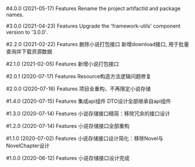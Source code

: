 #4.0.0 (2021-05-17)
Features
Rename the project artifactId and package names.

#3.0.0 (2021-04-23)
Features
Upgrade the 'framework-utils' component version to '3.0.0'.

#2.2.0 (2021-02-22)
Features
删除小说打包接口
新增download接口, 用于批量查询并下载资源数据

#2.1.0 (2021-02-05)
Features
新增小说打包接口

#2.0.1 (2020-07-17)
Features
Resource构造方法逻辑问题修复

#2.0.0 (2020-07-16)
Features
项目全重构，不再限定小说存储

#1.4.0 (2020-07-15)
Features
集成api组件
DTO设计全部继承自api组件

#1.3.0 (2020-07-14)
Features
小说存储接口精简：移除冗余的接口设计

#1.2.0 (2020-07-14)
Features
小说存储接口全部重构

#1.1.0 (2020-07-02)
Features
小说存储接口设计简化：移除Novel与NovelChapter设计

#1.0.0 (2020-06-12)
Features
小说存储接口设计完成